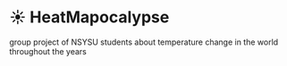 # ☀️ HeatMapocalypse
group project of NSYSU students about temperature change in the world throughout the years
